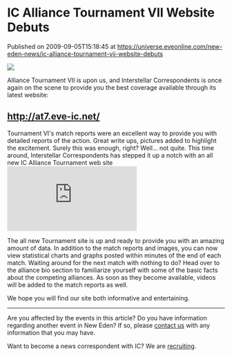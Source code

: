 # IC Alliance Tournament VII Website Debuts
Published on 2009-09-05T15:18:45 at https://universe.eveonline.com/new-eden-news/ic-alliance-tournament-vii-website-debuts

![](http://www.eve-ic.net/media/assets/icarticlebanner.png)  
  
Alliance Tournament VII is upon us, and Interstellar Correspondents is once again on the scene to provide you the best coverage available through its latest website:

## <http://at7.eve-ic.net/>

Tournament VI's match reports were an excellent way to provide you with detailed reports of the action. Great write ups, pictures added to highlight the excitement. Surely this was enough, right? Well... not quite. This time around, Interstellar Correspondents has stepped it up a notch with an all new IC Alliance Tournament web site![![](http://www.eve-ic.net/media/articles/3380/at7thumb.png)](http://www.eve-ic.net/media/igbd/igbd.php?faction=ic&url=http%3A%2F%2Fwww.eve-ic.net%2Fmedia%2Farticles%2F3380%2Fat7.png)  
  
The all new Tournament site is up and ready to provide you with an amazing amount of data. In addition to the match reports and images, you can now view statistical charts and graphs posted within minutes of the end of each match. Waiting around for the next match with nothing to do? Head over to the alliance bio section to familiarize yourself with some of the basic facts about the competing alliances. As soon as they become available, videos will be added to the match reports as well.  
  
We hope you will find our site both informative and entertaining.

 

* * *

Are you affected by the events in this article? Do you have information regarding another event in New Eden? If so, please [contact us](http://myeve.eve-online.com/news.asp?a=submitrp) with any information that you may have.  
  
Want to become a news correspondent with IC? We are [recruiting](http://www.eveonline.com/isd.asp).
